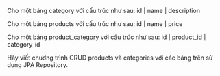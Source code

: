 Cho một bảng category với cấu trúc như sau:
id | name | description

Cho một bảng products với cấu trúc như sau:
id | name | price

Cho một bảng product_category với cấu trúc như sau:
id | product_id | category_id


Hãy viết chương trình CRUD products và categories với các bảng trên sử dụng JPA Repository.

